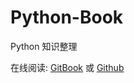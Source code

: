 # Python-Book

Python 知识整理

在线阅读: [GitBook](https://windrivder.gitbooks.io/python-book/content/) 或 [Github](https://github.com/Windrivder/Python-Book)
